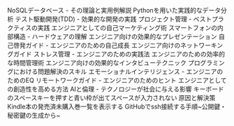 NoSQLデータベース - その理論と実用例解説
Pythonを用いた実践的なデータ分析
テスト駆動開発(TDD) - 効果的な開発の実践
プロジェクト管理 - ベストプラクティスの実践
エンジニアとしての自己マーケティング術
スマートフォンの内部構造 - ハードウェアの理解
エンジニア向けの効果的なプレゼンテーション
自己啓発ガイド - エンジニアのための自己成長
エンジニア向けのネットワーキングガイド
ストレス管理 - エンジニアのための実践法
エンジニアのための効率的な時間管理術
エンジニア向けの効果的なインタビューテクニック
プログラミングにおける問題解決のスキル
エモーショナルインテリジェンス - エンジニアのためのEQ
リモートワークガイド - エンジニアのためのヒント
エンジニアとしての創造性を高める方法
AIと倫理 - テクノロジーが社会に与える影響
キーボードのスペースキーを押すと青い枠が出てスペースが入力されない 原因と解決策
Kindle本の発売済未購入巻一覧を表示する
GitHubでssh接続する手順~公開鍵・秘密鍵の生成から~
